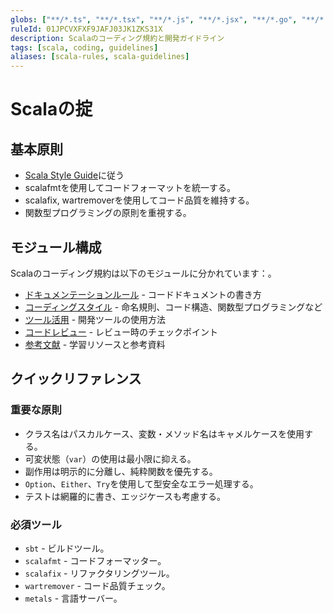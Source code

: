 ```yaml
---
globs: ["**/*.ts", "**/*.tsx", "**/*.js", "**/*.jsx", "**/*.go", "**/*.rs", "**/*.scala"]
ruleId: 01JPCVXFXF9JAFJ03JK1ZKS31X
description: Scalaのコーディング規約と開発ガイドライン
tags: [scala, coding, guidelines]
aliases: [scala-rules, scala-guidelines]
---
```



# Scalaの掟

## 基本原則

- [Scala Style Guide](https://docs.scala-lang.org/style/)に従う
- scalafmtを使用してコードフォーマットを統一する。
- scalafix, wartremoverを使用してコード品質を維持する。
- 関数型プログラミングの原則を重視する。

## モジュール構成

Scalaのコーディング規約は以下のモジュールに分かれています：。

- [ドキュメンテーションルール](scala/scaladoc.md) - コードドキュメントの書き方
- [コーディングスタイル](scala/scalastyle.md) - 命名規則、コード構造、関数型プログラミングなど
- [ツール活用](scala/scalatools.md) - 開発ツールの使用方法
- [コードレビュー](scala/scalareview.md) - レビュー時のチェックポイント
- [参考文献](scala/scalarefs.md) - 学習リソースと参考資料

## クイックリファレンス

### 重要な原則

- クラス名はパスカルケース、変数・メソッド名はキャメルケースを使用する。
- 可変状態（`var`）の使用は最小限に抑える。
- 副作用は明示的に分離し、純粋関数を優先する。
- `Option`、`Either`、`Try`を使用して型安全なエラー処理する。
- テストは網羅的に書き、エッジケースも考慮する。

### 必須ツール

- `sbt` - ビルドツール。
- `scalafmt` - コードフォーマッター。
- `scalafix` - リファクタリングツール。
- `wartremover` - コード品質チェック。
- `metals` - 言語サーバー。
